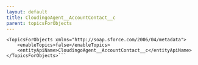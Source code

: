 ```yaml
---
layout: default
title: CloudingoAgent__AccountContact__c
parent: topicsForObjects
---
```


```<?xml version="1.0" encoding="UTF-8"?>
<TopicsForObjects xmlns="http://soap.sforce.com/2006/04/metadata">
    <enableTopics>false</enableTopics>
    <entityApiName>CloudingoAgent__AccountContact__c</entityApiName>
</TopicsForObjects>```
